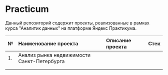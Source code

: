 # Practicum
Данный репозиторий содержит проекты, реализованные в рамках курса "Аналитик данных" на платформе Яндекс Практикума.

| №  | Наименование проекта  | Описание проекта | Стек |
|:-- |:----------------------|:--------------|:--------------|
| 1. |Анализ рынка недвижимости Санкт-Петербурга ||      |
|    |        |            |      |
|    |      |         |      |
